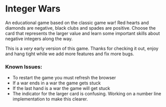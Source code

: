 # Integer Wars

An educational game based on the classic game war! Red hearts and diamonds are negative, black clubs and spades are positive. 
Choose the card that represents the larger value and learn some important skills about negative integers along the way.

This is a *very* early version of this game. Thanks for checking it out, enjoy and hang tight while we add more features and fix more bugs. 

### Known Issues:
* To restart the game you must refresh the browser
* If a war ends in a war the game gets stuck
* If the last hand is a war the game will get stuck
* The indicator for the larger card is confusing. Working on a number line implementation to make this clearer.
